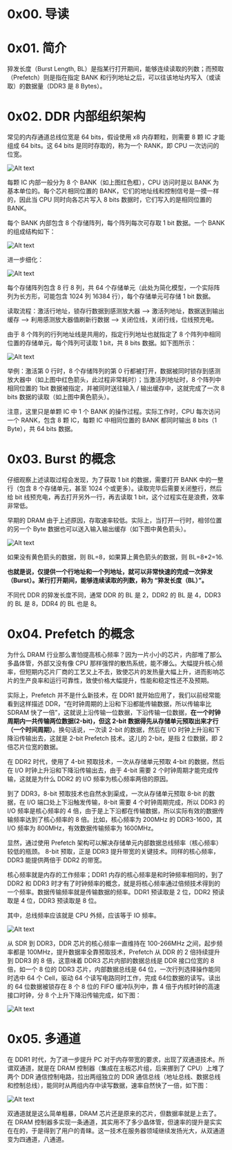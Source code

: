 # 0x00. 导读

# 0x01. 简介

猝发长度（Burst Length, BL）是指某行打开期间，能够连续读取的列数；而预取（Prefetch）则是指在指定 BANK 和行列地址之后，可以往该地址内写入（或读取）的数据量（DDR3 是 8 Bytes）。

# 0x02. DDR 内部组织架构

常见的内存通道总线位宽是 64 bits，假设使用 x8 内存颗粒，则需要 8 颗 IC 才能组成 64 bits。这 64 bits 是同时存取的，称为一个 RANK，即 CPU 一次访问的位宽。

![Alt text](../../../pic/linux/memory/DRAM/example1.png)

每颗 IC 内部一般分为 8 个 BANK（如上图红色框），CPU 访问时是以 BANK 为基本单位的。每个芯片相同位置的 BANK，它们的地址线和控制信号是一摸一样的，因此当 CPU 同时向各芯片写入 8 bits 数据时，它们写入的是相同位置的 BANK。

每个 BANK 内部包含 8 个存储阵列，每个阵列每次可存取 1 bit 数据。一个 BANK 的组成结构如下：

![Alt text](../../../pic/linux/memory/DRAM/example2.png)

进一步细化：

![Alt text](../../../pic/linux/memory/DRAM/example3.png)

每个存储阵列包含 8 行 8 列，共 64 个存储单元（此处为简化模型，一个实际阵列为长方形，可能包含 1024 列 16384 行），每个存储单元可存储 1 bit 数据。

 读取流程：激活行地址，锁存行数据到感测放大器 --> 激活列地址，数据送到输出缓存 --> 利用感测放大器值刷新行数据 --> 关闭位线，关闭行线，位线预充电。

由于 8 个阵列的行列地址线是共用的，指定行列地址也就指定了 8 个阵列中相同位置的存储单元，每个阵列可读取 1 bit，共 8 bits 数据。如下图所示：

![Alt text](../../../pic/linux/memory/DRAM/example4.png)

举例：激活第 0 行时，8 个存储阵列的第 0 行都被打开，数据被同时锁存到感测放大器中（如上图中红色箭头，此过程非常耗时）；当激活列地址时，8 个阵列中相同位置的 1bit 数据被指定，并被同时送往输入 / 输出缓存中，这就完成了一次 8 bits 数据的读取（如上图中黄色箭头）。

注意，这里只是单颗 IC 中 1 个 BANK 的操作过程。实际工作时，CPU 每次访问一个 RANK，包含 8 颗 IC，每颗 IC 中相同位置的 BANK 都同时输出 8 bits（1 Byte），共 64 bits 数据。

# 0x03. Burst 的概念

仔细观察上述读取过程会发现，为了获取 1 bit 的数据，需要打开 BANK 中的一整行（包含 8 个存储单元，甚至 1024 个或更多）。读取完毕后需要关闭整行，然后给 bit 线预充电，再去打开另外一行，再去读取 1 bit，这个过程实在是浪费，效率非常低。

早期的 DRAM 由于上述原因，存取速率较低。实际上，当打开一行时，相邻位置的另一个 Byte 数据也可以送入输入输出缓存（如下图中黄色箭头）。

![Alt text](../../../pic/linux/memory/DRAM/example5.png)

如果没有黄色箭头的数据，则 BL=8，如果算上黄色箭头的数据，则 BL=8*2=16.

**也就是说，仅提供一个行地址和一个列地址，就可以非常快速的完成一次猝发（Burst）。某行打开期间，能够连续读取的列数，称为 “猝发长度（BL）”。**

不同代 DDR 的猝发长度不同，通常 DDR 的 BL 是 2，DDR2 的 BL 是 4，DDR3 的 BL 是 8，DDR4 的 BL 也是 8。

# 0x04. Prefetch 的概念

为什么 DRAM 行业那么害怕提高核心频率？因为一片小小的芯片，内部堆了那么多晶体管，外部又没有像 CPU 那样强悍的散热系统，能不爆么。大幅提升核心频率，但短期内芯片厂商的工艺又上不去，致使芯片的发热量大幅上升，进而影响芯片的生产良率和运行可靠性，致使价格大幅提升，性能和稳定性还不及预期。

实际上，Prefetch 并不是什么新技术，在 DDR1 就开始应用了，我们以前经常能看到这样描述 DDR，“在时钟周期的上沿和下沿都能传输数据，所以传输率比 SDRAM 快了一倍”，这就说上沿传输一位数据，下沿传输一位数据，**在一个时钟周期内一共传输两位数据(2-bit)，但这 2-bit 数据得先从存储单元预取出来才行（一个时间周期）**。换句话说，一次读 2-bit 的数据，然后在 I/O 时钟上升沿和下降沿传输出去，这就是 2-bit Prefetch 技术。这儿的 2-bit，是指 2 位数据，即 2 倍芯片位宽的数据。

在 DDR2 时代，使用了 4-bit 预取技术，一次从存储单元预取 4-bit 的数据，然后在 I/O 时钟上升沿和下降沿传输出去，由于 4-bit 需要 2 个时钟周期才能完成传输，这就是为什么 DDR2 的 I/O 频率为核心频率两倍的原因。

到了 DDR3，8-bit 预取技术也自然水到渠成，一次从存储单元预取 8-bit 的数据，在 I/O 端口处上下沿触发传输，8-bit 需要 4 个时钟周期完成，所以 DDR3 的 I/O 频率是核心频率的 4 倍，由于是上下沿都在传输数据，所以实际有效的数据传输频率达到了核心频率的 8 倍。比如，核心频率为 200MHz 的 DDR3-1600，其 I/O 频率为 800MHz，有效数据传输频率为 1600MHz。

显然，通过使用 Prefetch 架构可以解决存储单元内部数据总线频率（核心频率）较低的瓶颈。 8-bit 预取，正是 DDR3 提升带宽的关键技术。同样的核心频率，DDR3 能提供两倍于 DDR2 的带宽。

核心频率就是内存的工作频率；DDR1 内存的核心频率是和时钟频率相同的，到了 DDR2 和 DDR3 时才有了时钟频率的概念，就是将核心频率通过倍频技术得到的一个频率。数据传输频率就是传输数据的频率。DDR1 预读取是 2 位，DDR2 预读取是 4 位，DDR3 预读取是 8 位。

其中，总线频率应该就是 CPU 外频，应该等于 IO 频率。

![Alt text](../../../pic/linux/memory/DRAM/speed1.png)

从 SDR 到 DDR3，DDR 芯片的核心频率一直维持在 100-266MHz 之间，起步频率都是 100MHz，提升数据率全靠预取技术，Prefetch 从 DDR 的 2 倍持续提升到 DDR3 的 8 倍，这意味着 DDR3 芯片内部的数据总线是 DDR 接口位宽的 8 倍，如一个 8 位的 DDR3 芯片，内部数据总线是 64 位，一次行列选择操作能同时选中 64 个 Cell，驱动 64 个读写电路同时工作，完成 64位数据的读写。读出的 64 位数据被锁存在 8 个 8 位的 FIFO 缓冲队列中，靠 4 倍于内核时钟的高速接口时钟，分 8 个上升下降沿传输完成，如下图：

![Alt text](../../../pic/linux/memory/DRAM/ddr3.png)

# 0x05. 多通道

在 DDR1 时代，为了进一步提升 PC 对于内存带宽的要求，出现了双通道技术。所谓双通道，就是在 DRAM 控制器（集成在主板芯片组，后来挪到了 CPU）上堆了两个 DDR 通信控制电路，拉出两组独立的 DDR 通信总线（地址总线、数据总线和控制总线），能同时从两组内存中读写数据，速率自然快了一倍，如下图：

![Alt text](../../../pic/linux/memory/DRAM/2channel.png)

双通道就是这么简单粗暴，DRAM 芯片还是原来的芯片，但数据率就是上去了。在 DRAM 控制器多实现一条通道，其实用不了多少晶体管，但速率的提升是实实在在的，于是得到了用户的青睐。这一技术在服务器领域继续发扬光大，从双通道变为四通道，八通道。